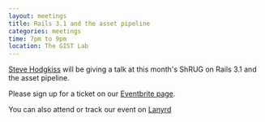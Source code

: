 ```yaml
---
layout: meetings
title: Rails 3.1 and the asset pipeline
categories: meetings
time: 7pm to 9pm
location: The GIST Lab
---
```


[Steve Hodgkiss](http://stevehodgkiss.com/) will be giving a talk at
this month's ShRUG on Rails 3.1 and the asset pipeline.

Please sign up for a ticket on our [Eventbrite page](http://bit.ly/shrug1107).

You can also attend or track our event on [Lanyrd](http://lanyrd.com/2011/shrug-20/)

